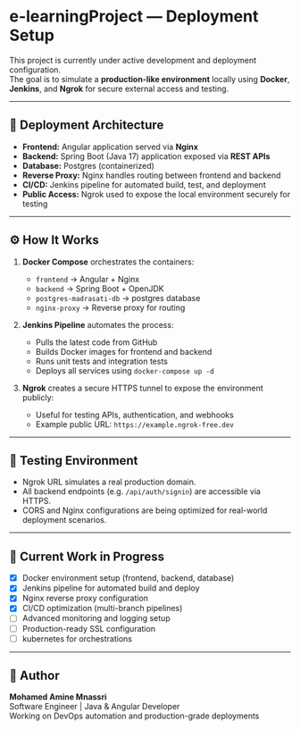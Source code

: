 
#  e-learningProject — Deployment Setup

This project is currently under active development and deployment configuration.  
The goal is to simulate a **production-like environment** locally using **Docker**, **Jenkins**, and **Ngrok** for secure external access and testing.

---

## 🧩 Deployment Architecture

- **Frontend:** Angular application served via **Nginx**
- **Backend:** Spring Boot (Java 17) application exposed via **REST APIs**
- **Database:** Postgres (containerized)
- **Reverse Proxy:** Nginx handles routing between frontend and backend
- **CI/CD:** Jenkins pipeline for automated build, test, and deployment
- **Public Access:** Ngrok used to expose the local environment securely for testing

---

## ⚙️ How It Works

1. **Docker Compose** orchestrates the containers:
   - `frontend` → Angular + Nginx
   - `backend` → Spring Boot + OpenJDK
   - `postgres-madrasati-db` → postgres database
   - `nginx-proxy` → Reverse proxy for routing

2. **Jenkins Pipeline** automates the process:
   - Pulls the latest code from GitHub
   - Builds Docker images for frontend and backend
   - Runs unit tests and integration tests
   - Deploys all services using `docker-compose up -d`

3. **Ngrok** creates a secure HTTPS tunnel to expose the environment publicly:
   - Useful for testing APIs, authentication, and webhooks
   - Example public URL: `https://example.ngrok-free.dev`

---

## 🧪 Testing Environment

- Ngrok URL simulates a real production domain.
- All backend endpoints (e.g. `/api/auth/signin`) are accessible via HTTPS.
- CORS and Nginx configurations are being optimized for real-world deployment scenarios.

---

## 🔧 Current Work in Progress

- [x] Docker environment setup (frontend, backend, database)
- [x] Jenkins pipeline for automated build and deploy
- [x] Nginx reverse proxy configuration
- [x] CI/CD optimization (multi-branch pipelines)
- [ ] Advanced monitoring and logging setup
- [ ] Production-ready SSL configuration
- [ ] kubernetes for orchestrations

---

## 🧠 Author

**Mohamed Amine Mnassri**  
Software Engineer | Java & Angular Developer  
Working on DevOps automation and production-grade deployments

